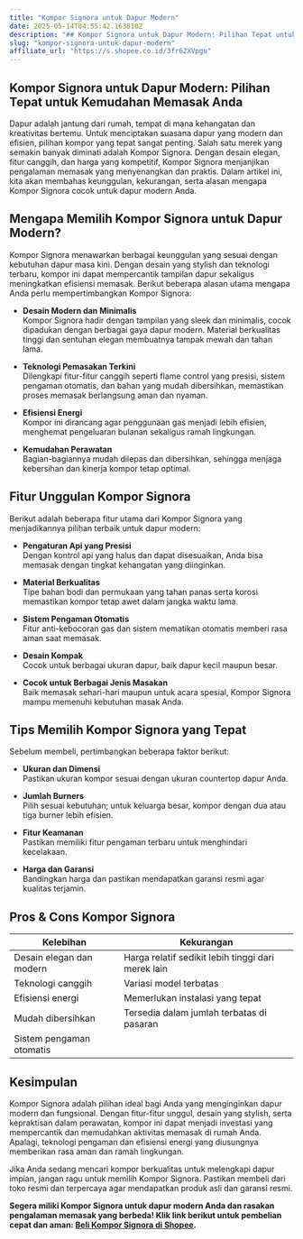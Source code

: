 ```yaml
---
title: "Kompor Signora untuk Dapur Modern"
date: 2025-05-14T04:55:42.163810Z
description: "## Kompor Signora untuk Dapur Modern: Pilihan Tepat untuk Kemudahan Memasak Anda..."
slug: "kompor-signora-untuk-dapur-modern"
affiliate_url: "https://s.shopee.co.id/3fr62XVpgu"
---
```

## Kompor Signora untuk Dapur Modern: Pilihan Tepat untuk Kemudahan Memasak Anda

Dapur adalah jantung dari rumah, tempat di mana kehangatan dan kreativitas bertemu. Untuk menciptakan suasana dapur yang modern dan efisien, pilihan kompor yang tepat sangat penting. Salah satu merek yang semakin banyak diminati adalah Kompor Signora. Dengan desain elegan, fitur canggih, dan harga yang kompetitif, Kompor Signora menjanjikan pengalaman memasak yang menyenangkan dan praktis. Dalam artikel ini, kita akan membahas keunggulan, kekurangan, serta alasan mengapa Kompor Signora cocok untuk dapur modern Anda.

## Mengapa Memilih Kompor Signora untuk Dapur Modern?

Kompor Signora menawarkan berbagai keunggulan yang sesuai dengan kebutuhan dapur masa kini. Dengan desain yang stylish dan teknologi terbaru, kompor ini dapat mempercantik tampilan dapur sekaligus meningkatkan efisiensi memasak. Berikut beberapa alasan utama mengapa Anda perlu mempertimbangkan Kompor Signora:

- **Desain Modern dan Minimalis**  
  Kompor Signora hadir dengan tampilan yang sleek dan minimalis, cocok dipadukan dengan berbagai gaya dapur modern. Material berkualitas tinggi dan sentuhan elegan membuatnya tampak mewah dan tahan lama.

- **Teknologi Pemasakan Terkini**  
  Dilengkapi fitur-fitur canggih seperti flame control yang presisi, sistem pengaman otomatis, dan bahan yang mudah dibersihkan, memastikan proses memasak berlangsung aman dan nyaman.

- **Efisiensi Energi**  
  Kompor ini dirancang agar penggunaan gas menjadi lebih efisien, menghemat pengeluaran bulanan sekaligus ramah lingkungan.

- **Kemudahan Perawatan**  
  Bagian-bagiannya mudah dilepas dan dibersihkan, sehingga menjaga kebersihan dan kinerja kompor tetap optimal.

## Fitur Unggulan Kompor Signora

Berikut adalah beberapa fitur utama dari Kompor Signora yang menjadikannya pilihan terbaik untuk dapur modern:

- **Pengaturan Api yang Presisi**  
  Dengan kontrol api yang halus dan dapat disesuaikan, Anda bisa memasak dengan tingkat kehangatan yang diinginkan.

- **Material Berkualitas**  
  Tipe bahan bodi dan permukaan yang tahan panas serta korosi memastikan kompor tetap awet dalam jangka waktu lama.

- **Sistem Pengaman Otomatis**  
  Fitur anti-kebocoran gas dan sistem mematikan otomatis memberi rasa aman saat memasak.

- **Desain Kompak**  
  Cocok untuk berbagai ukuran dapur, baik dapur kecil maupun besar.

- **Cocok untuk Berbagai Jenis Masakan**  
  Baik memasak sehari-hari maupun untuk acara spesial, Kompor Signora mampu memenuhi kebutuhan masak Anda.

## Tips Memilih Kompor Signora yang Tepat

Sebelum membeli, pertimbangkan beberapa faktor berikut:

- **Ukuran dan Dimensi**  
  Pastikan ukuran kompor sesuai dengan ukuran countertop dapur Anda.

- **Jumlah Burners**  
  Pilih sesuai kebutuhan; untuk keluarga besar, kompor dengan dua atau tiga burner lebih efisien.

- **Fitur Keamanan**  
  Pastikan memiliki fitur pengaman terbaru untuk menghindari kecelakaan.

- **Harga dan Garansi**  
  Bandingkan harga dan pastikan mendapatkan garansi resmi agar kualitas terjamin.

## Pros & Cons Kompor Signora

| Kelebihan                     | Kekurangan                           |
|------------------------------|------------------------------------|
| Desain elegan dan modern    | Harga relatif sedikit lebih tinggi dari merek lain |
| Teknologi canggih            | Variasi model terbatas           |
| Efisiensi energi            | Memerlukan instalasi yang tepat  |
| Mudah dibersihkan           | Tersedia dalam jumlah terbatas di pasaran |
| Sistem pengaman otomatis     |                                 |

## Kesimpulan

Kompor Signora adalah pilihan ideal bagi Anda yang menginginkan dapur modern dan fungsional. Dengan fitur-fitur unggul, desain yang stylish, serta kepraktisan dalam perawatan, kompor ini dapat menjadi investasi yang mempercantik dan memudahkan aktivitas memasak di rumah Anda. Apalagi, teknologi pengaman dan efisiensi energi yang diusungnya memberikan rasa aman dan ramah lingkungan.

Jika Anda sedang mencari kompor berkualitas untuk melengkapi dapur impian, jangan ragu untuk memilih Kompor Signora. Pastikan membeli dari toko resmi dan terpercaya agar mendapatkan produk asli dan garansi resmi.

**Segera miliki Kompor Signora untuk dapur modern Anda dan rasakan pengalaman memasak yang berbeda! Klik link berikut untuk pembelian cepat dan aman: [Beli Kompor Signora di Shopee](https://s.shopee.co.id/3fr62XVpgu).**